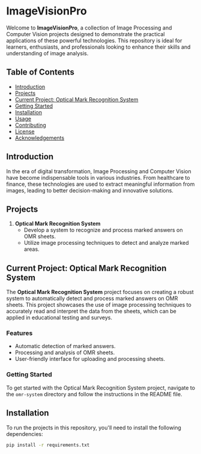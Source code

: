 # ImageVisionPro

Welcome to **ImageVisionPro**, a collection of Image Processing and Computer Vision projects designed to demonstrate the practical applications of these powerful technologies. This repository is ideal for learners, enthusiasts, and professionals looking to enhance their skills and understanding of image analysis.

## Table of Contents
- [Introduction](#introduction)
- [Projects](#projects)
- [Current Project: Optical Mark Recognition System](#current-project-optical-mark-recognition-system)
- [Getting Started](#getting-started)
- [Installation](#installation)
- [Usage](#usage)
- [Contributing](#contributing)
- [License](#license)
- [Acknowledgements](#acknowledgements)

## Introduction
In the era of digital transformation, Image Processing and Computer Vision have become indispensable tools in various industries. From healthcare to finance, these technologies are used to extract meaningful information from images, leading to better decision-making and innovative solutions.

## Projects
1. **Optical Mark Recognition System**
   - Develop a system to recognize and process marked answers on OMR sheets.
   - Utilize image processing techniques to detect and analyze marked areas.

## Current Project: Optical Mark Recognition System
The **Optical Mark Recognition System** project focuses on creating a robust system to automatically detect and process marked answers on OMR sheets. This project showcases the use of image processing techniques to accurately read and interpret the data from the sheets, which can be applied in educational testing and surveys.

### Features
- Automatic detection of marked answers.
- Processing and analysis of OMR sheets.
- User-friendly interface for uploading and processing sheets.

### Getting Started
To get started with the Optical Mark Recognition System project, navigate to the `omr-system` directory and follow the instructions in the README file.

## Installation
To run the projects in this repository, you'll need to install the following dependencies:

```bash
pip install -r requirements.txt
